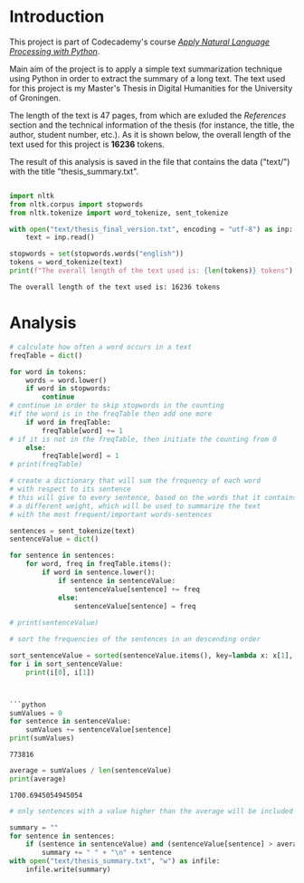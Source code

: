 # Introduction

This project is part of Codecademy's course [*Apply Natural Language Processing with Python*](https://www.codecademy.com/learn/paths/natural-language-processing).

Main aim of the project is to apply a simple text summarization technique using Python in order to extract the summary of a long text. The text used for this project is my Master's Thesis in Digital Humanities for the University of Groningen.

The length of the text is 47 pages, from which are exluded the *References* section and the technical information of the thesis (for instance, the title, the author, student number, etc.). As it is shown below, the overall length of the text used for this project is **16236** tokens.

The result of this analysis is saved in the file that contains the data ("text/") with the title "thesis_summary.txt".

```python

import nltk
from nltk.corpus import stopwords
from nltk.tokenize import word_tokenize, sent_tokenize
```


```python
with open("text/thesis_final_version.txt", encoding = "utf-8") as inp:
    text = inp.read()
```


```python
stopwords = set(stopwords.words("english"))
tokens = word_tokenize(text)
print(f"The overall length of the text used is: {len(tokens)} tokens")
```

    The overall length of the text used is: 16236 tokens


# Analysis


```python
# calculate how often a word occurs in a text
freqTable = dict()

for word in tokens:
    words = word.lower()
    if word in stopwords:
        continue
# continue in order to skip stopwords in the counting
#if the word is in the freqTable then add one more
    if word in freqTable:
        freqTable[word] += 1
# if it is not in the freqTable, then initiate the counting from 0
    else:
        freqTable[word] = 1
# print(freqTable)
```


```python
# create a dictionary that will sum the frequency of each word
# with respect to its sentence
# this will give to every sentence, based on the words that it contains
# a different weight, which will be used to summarize the text
# with the most frequent/important words-sentences

sentences = sent_tokenize(text)
sentenceValue = dict()

for sentence in sentences:
    for word, freq in freqTable.items():
        if word in sentence.lower():
            if sentence in sentenceValue:
                sentenceValue[sentence] += freq
            else:
                sentenceValue[sentence] = freq
                
# print(sentenceValue)
```


```python
# sort the frequencies of the sentences in an descending order

sort_sentenceValue = sorted(sentenceValue.items(), key=lambda x: x[1], reverse=True)
for i in sort_sentenceValue:
    print(i[0], i[1])



```python
sumValues = 0
for sentence in sentenceValue:
    sumValues += sentenceValue[sentence]
print(sumValues)
```

    773816



```python
average = sumValues / len(sentenceValue)
print(average)
```

    1700.6945054945054



```python
# only sentences with a value higher than the average will be included to the summary

summary = ""
for sentence in sentences:
    if (sentence in sentenceValue) and (sentenceValue[sentence] > average):
        summary += " " + "\n" + sentence
with open("text/thesis_summary.txt", "w") as infile:
    infile.write(summary)
```
